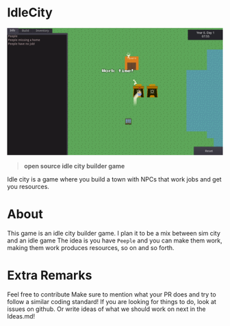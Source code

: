 # IdleCity
![image](image.png)

> **open source idle city builder game**

Idle city is a game where you build a town with NPCs that work jobs and get you resources.

# About
This game is an idle city builder game. I plan it to be a mix between sim city and an idle game
The idea is you have `Peeple` and you can make them work, making them work produces resources, so on and so forth.

# Extra Remarks
Feel free to contribute
Make sure to mention what your PR does and try to follow a similar coding standard!
If you are looking for things to do, look at issues on github. Or write ideas of what we should work on next in the Ideas.md!